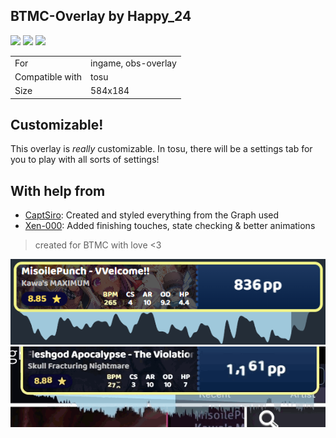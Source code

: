 ## BTMC-Overlay by Happy_24

<a href="https://osuck.link/redirect/https://github.com/cyperdark/osu-counters/releases/download/1.0.0/btmc-overlay.by.happy_24.zip" target="_blank"><img height="35" src="https://img.shields.io/badge/Download_PP_Counter-67A564?style=for-the-badge&logo=cloud&logoColor=white" /></a>  <a href="https://github.com/happpy24" target="_blank"><img height="35" src="https://img.shields.io/badge/github-000000?style=for-the-badge&logo=github&logoColor=white" /></a>  <a href=" https://twitter.com/happpy24" target="_blank"><img height="35" src="https://img.shields.io/badge/twitter-1DA1F2?style=for-the-badge&logo=twitter&logoColor=white" /></a>  

|||
| ------------- | ------------- |
| For | ingame, obs-overlay |
| Compatible with | tosu |
| Size |  584x184 |


## Customizable!

This overlay is _really_ customizable. In tosu, there will be a settings tab for you to play with all sorts of settings!

## With help from

- [CaptSiro](https://github.com/CaptSiro): Created and styled everything from the Graph used
- [Xen-000](https://github.com/xen-000): Added finishing touches, state checking & better animations


> created for BTMC with love <3

<img src="/.github/images/btmc-overlay by happy_24.png" /> <img src="/.github/gifs/btmc-overlay by happy_24.gif" /> 
